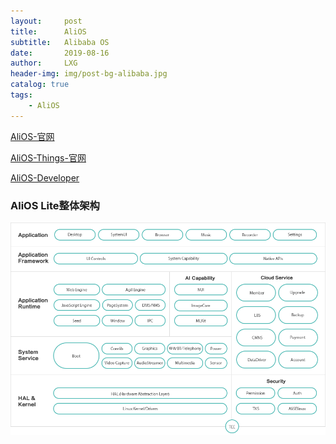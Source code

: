 ```yaml
---
layout:     post
title:      AliOS
subtitle:   Alibaba OS
date:       2019-08-16
author:     LXG
header-img: img/post-bg-alibaba.jpg
catalog: true
tags:
    - AliOS
---
```


[AliOS-官网](http://www.alios.cn/)

[AliOS-Things-官网](https://github.com/alibaba/AliOS-Things)

[AliOS-Developer](https://developer.alios.cn)

###  AliOS Lite整体架构

![AliOS](/images/alios.png)
